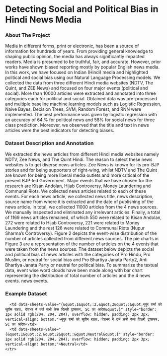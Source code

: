 <h1>Detecting Social and Political Bias in Hindi News Media</h1>

<h3>About The Project</h3>
<p> Media in different forms, print or electronic, has been a source of information for hundreds of years. From providing general knowledge
to shaping public opinion, the media has always significantly impacted
readers. Media is presumed to be truthful, fair, and accurate. However,
prior works have shown biased reporting mostly by popular English news
media. In this work, we have focused on Indian (Hindi) media and highlighted political and social bias using our Natural Language Processing
models. We collected the data from three different Hindi media websites
(NDTV, The Quint, and ZEE News) and focused on four major events
(political and social). More than 10000 articles were extracted and annotated into three categories each for political and social. Obtained data
was pre-processed and multiple baseline machine learning models such as
Logistic Regression, Naive Bayes, Decision Trees, SVM, Random Forest,
and RNN were implemented. The best performance was given by logistic
regression with an accuracy of 64.% for political news and 58% for social news for three class prediction. Moreover, we observed that the title
and text in news articles were the best indicators for detecting biases. </p>

<h3>Dataset Description and Annotation</h3>
We extracted the news articles from different Hindi media websites namely NDTV, Zee News, and The Quint Hindi. The reason to select these news websites is to get diverse news articles. Zee News is known for its pro-BJP stories and for being supporters of right-wing, whilst NDTV and The Quint are known for being more liberal media outlets and more critical of the present BJP-led Government. Major events that we have chosen for the research are Kisan Andolan, Hijab Controversy, Money Laundering and Communal Riots. We collected news articles related to each of these events. For each news article, we collected news title, news description, source name from where it is extracted and the date of publishing of the news article. In total, we collected 11000 articles from the 4 news sources. We manually inspected and eliminated any irrelevant articles. Finally, a total of 1169 news articles remained, of which 550 were related to Kisan Andolan, 272 were related to Hijab Controversy, 221 were related to Money Laundering and the rest 126 were related to Communal Riots (Nupur Sharma’s Controversy). Figure 2 depicts the event-wise distribution of the number of articles collected from different news sources. The pie charts in Figure 3 are a representation of the number of articles on the 4 events that were taken from the news sources. The dataset below depicts the social and political bias of news articles with the categories of Pro Hindu, Pro Muslim, or neutral for social bias and Pro Bhartiya Janata Party2, Anti Bhartiya Janata Party or neutral for political bias. To summarize the textual data, event wise word clouds have been made along with bar chart representing the distribution of total number of articles and the 4 news events. 
news events.
<br>
<h3> Example Dataset</h3>
<google-sheets-html-origin style="color: rgb(0, 0, 0);"><table xmlns="http://www.w3.org/1999/xhtml" cellspacing="0" cellpadding="0" dir="ltr" border="1" style="table-layout: fixed; font-size: 10pt; font-family: Arial; width: 0px; border-collapse: collapse; border: none;">
  <thead>
    <tr style="height: 21px;">
      <th>news_title</th>
      <th>Social Bias</th>
    </tr>
  </thead><colgroup><col width="657"><col width="281"></colgroup>
  <tbody>
    <tr style="height: 21px;">
      <td data-sheets-value="{&quot;1&quot;:2,&quot;2&quot;:&quot;जो कुरान पढ़ते हैं...' : हिंदू संगठन के नेता के खिलाफ हेट स्पीच का मामला दर्ज&quot;}" style="border: 1px solid rgb(204, 204, 204); overflow: hidden; padding: 2px 3px; vertical-align: bottom;">जो कुरान पढ़ते हैं...' : हिंदू संगठन के नेता के खिलाफ हेट स्पीच का मामला दर्ज</td>
      <td data-sheets-value="{&quot;1&quot;:2,&quot;2&quot;:&quot;Pro Muslim&quot;}" style="border: 1px solid rgb(204, 204, 204); overflow: hidden; padding: 2px 3px; vertical-align: bottom;">Pro Muslim</td>
    </tr>
    <tr style="height: 21px;">
      <td data-sheets-value="{&quot;1&quot;:2,&quot;2&quot;:&quot;इस सवाल पर कि आरिफ मोहम्‍मद खान ने कहा है कि जो कट्टरवाद पैदा हो रहा उसके पीछे मुख्‍य रूप से मदरसे है जो गलत शिक्षा दे रहे हैं, जंग ने कहा, \&quot;आरिफ साब विद्वान हैं. मैं उनकी बेहद इज्‍जत करता हूं लेकिन उनकी इस बात से इत्‍तेफाक नहीं रखता. देश के स्‍वाधीनता आंदोलन में मदरसों का अहम योगदान रहा है. \&quot;&quot;}" style="border: 1px solid rgb(204, 204, 204); overflow: hidden; padding: 2px 3px; vertical-align: bottom;">इस सवाल पर कि आरिफ मोहम्‍मद खान ने कहा है कि जो कट्टरवाद पैदा हो रहा उसके पीछे मुख्‍य रूप से मदरसे है जो गलत शिक्षा दे रहे हैं, जंग ने कहा, "आरिफ साब विद्वान हैं. मैं उनकी बेहद इज्‍जत करता हूं लेकिन उनकी इस बात से इत्‍तेफाक नहीं रखता. देश के स्‍वाधीनता आंदोलन में मदरसों का अहम योगदान रहा है. "</td>
      <td data-sheets-value="{&quot;1&quot;:2,&quot;2&quot;:&quot;Pro Muslim&quot;}" style="border: 1px solid rgb(204, 204, 204); overflow: hidden; padding: 2px 3px; vertical-align: bottom;">Pro Muslim</td>
    </tr>
    <tr style="height: 21px;">
      <td data-sheets-value="{&quot;1&quot;:2,&quot;2&quot;:&quot;मुस्लिमों को लेकर संगीतकार विशाल ददलानी का ट्वीट- 'आपका दर्द हमारा दर्द', शशि थरूर ने कहा- \&quot;शाबाश...\&quot;&quot;}" style="border: 1px solid rgb(204, 204, 204); overflow: hidden; padding: 2px 3px; vertical-align: bottom;">मुस्लिमों को लेकर संगीतकार विशाल ददलानी का ट्वीट- 'आपका दर्द हमारा दर्द', शशि थरूर ने कहा- "शाबाश..."</td>
      <td data-sheets-value="{&quot;1&quot;:2,&quot;2&quot;:&quot;Pro Muslim&quot;}" style="border: 1px solid rgb(204, 204, 204); overflow: hidden; padding: 2px 3px; vertical-align: bottom;">Pro Muslim</td>
    </tr>
    <tr style="height: 21px;">
      <td data-sheets-value="{&quot;1&quot;:2,&quot;2&quot;:&quot;‘पैगंबर के अपमान’ को लेकर नागपुर के विज्ञान संस्थान की वेबसाइट हैक, हैकर ने अपनी पहचान भी बताई&quot;}" style="border: 1px solid rgb(204, 204, 204); overflow: hidden; padding: 2px 3px; vertical-align: bottom;">‘पैगंबर के अपमान’ को लेकर नागपुर के विज्ञान संस्थान की वेबसाइट हैक, हैकर ने अपनी पहचान भी बताई</td>
      <td data-sheets-value="{&quot;1&quot;:2,&quot;2&quot;:&quot;Pro Muslim&quot;}" style="border: 1px solid rgb(204, 204, 204); overflow: hidden; padding: 2px 3px; vertical-align: bottom;">Pro Muslim</td>
    </tr>
    <tr style="height: 21px;">
      <td data-sheets-value="{&quot;1&quot;:2,&quot;2&quot;:&quot;Deshhit: पैगंबर का अपमान...'सिर कलम' का फरमान&quot;}" style="border: 1px solid rgb(204, 204, 204); overflow: hidden; padding: 2px 3px; vertical-align: bottom;">Deshhit: पैगंबर का अपमान...'सिर कलम' का फरमान</td>
      <td data-sheets-value="{&quot;1&quot;:2,&quot;2&quot;:&quot;Pro Muslim&quot;}" style="border: 1px solid rgb(204, 204, 204); overflow: hidden; padding: 2px 3px; vertical-align: bottom;">Pro Muslim</td>
    </tr>
    <tr style="height: 21px;">
      <td data-sheets-value="{&quot;1&quot;:2,&quot;2&quot;:&quot;कौन हैं विवादों के 'राजा'? किया पैगंबर का अपमान, पहले 6 बार कर चुके हैं ये 'काम'&quot;}" style="border: 1px solid rgb(204, 204, 204); overflow: hidden; padding: 2px 3px; vertical-align: bottom;">कौन हैं विवादों के 'राजा'? किया पैगंबर का अपमान, पहले 6 बार कर चुके हैं ये 'काम'</td>
      <td data-sheets-value="{&quot;1&quot;:2,&quot;2&quot;:&quot;Pro Muslim&quot;}" style="border: 1px solid rgb(204, 204, 204); overflow: hidden; padding: 2px 3px; vertical-align: bottom;">Pro Muslim</td>
    </tr>
    <tr style="height: 21px;">
      <td data-sheets-value="{&quot;1&quot;:2,&quot;2&quot;:&quot;Madhya Pradesh: पिता को आया मैसेज -- आपका बेटा बहादुर था, लेकिन 'गुस्ताख ए रसूल की एक ही सजा'&quot;}" style="border: 1px solid rgb(204, 204, 204); overflow: hidden; padding: 2px 3px; vertical-align: bottom;">Madhya Pradesh: पिता को आया मैसेज -- आपका बेटा बहादुर था, लेकिन 'गुस्ताख ए रसूल की एक ही सजा'</td>
      <td data-sheets-value="{&quot;1&quot;:2,&quot;2&quot;:&quot;Pro Muslim&quot;}" style="border: 1px solid rgb(204, 204, 204); overflow: hidden; padding: 2px 3px; vertical-align: bottom;">Pro Muslim</td>
    </tr>
    <tr style="height: 21px;">
      <td data-sheets-value="{&quot;1&quot;:2,&quot;2&quot;:&quot;कन्हैया लाल और नूपुर शर्मा का समर्थन पड़ा भारी, अब वकील को सिर कलम करने की धमकी&quot;}" style="border: 1px solid rgb(204, 204, 204); overflow: hidden; padding: 2px 3px; vertical-align: bottom;">कन्हैया लाल और नूपुर शर्मा का समर्थन पड़ा भारी, अब वकील को सिर कलम करने की धमकी</td>
      <td data-sheets-value="{&quot;1&quot;:2,&quot;2&quot;:&quot;Pro Muslim&quot;}" style="border: 1px solid rgb(204, 204, 204); overflow: hidden; padding: 2px 3px; vertical-align: bottom;">Pro Muslim</td>
    </tr>
    <tr style="height: 21px;">
      <td data-sheets-value="{&quot;1&quot;:2,&quot;2&quot;:&quot;एक जुलाई को कुछ हिंदू संगठन के कार्यकर्ता राजस्थान के उदयपुर में दर्जी कन्हैया लाल की हत्या को लेकर विरोध प्रदर्शन कर रहे थे, उस दौरान यह बयान दिया गया.&quot;}" style="border: 1px solid rgb(204, 204, 204); overflow: hidden; padding: 2px 3px; vertical-align: bottom;">एक जुलाई को कुछ हिंदू संगठन के कार्यकर्ता राजस्थान के उदयपुर में दर्जी कन्हैया लाल की हत्या को लेकर विरोध प्रदर्शन कर रहे थे, उस दौरान यह बयान दिया गया.</td>
      <td data-sheets-value="{&quot;1&quot;:2,&quot;2&quot;:&quot;Pro Muslim&quot;}" style="border: 1px solid rgb(204, 204, 204); overflow: hidden; padding: 2px 3px; vertical-align: bottom;">Pro Muslim</td>
    </tr>
    <tr style="height: 21px;">
      <td data-sheets-value="{&quot;1&quot;:2,&quot;2&quot;:&quot;नूपुर शर्मा ने पिछले महीने एक टीवी डिबेट के दौरान पैगंबर मोहम्मद पर आपत्तिजनक टिप्पणी की थी. जिसपर ईरान, इराक, कुवैत, कतर, सऊदी अरब, ओमान, यूएई, जॉर्डन, अफगानिस्तान, बहरीन, मालदीव, लीबिया और इंडोनेशिया सहित कम से कम 15 देशों ने आधिकारिक विरोध जताया है.&quot;}" style="border: 1px solid rgb(204, 204, 204); overflow: hidden; padding: 2px 3px; vertical-align: bottom;">नूपुर शर्मा ने पिछले महीने एक टीवी डिबेट के दौरान पैगंबर मोहम्मद पर आपत्तिजनक टिप्पणी की थी. जिसपर ईरान, इराक, कुवैत, कतर, सऊदी अरब, ओमान, यूएई, जॉर्डन, अफगानिस्तान, बहरीन, मालदीव, लीबिया और इंडोनेशिया सहित कम से कम 15 देशों ने आधिकारिक विरोध जताया है.</td>
      <td data-sheets-value="{&quot;1&quot;:2,&quot;2&quot;:&quot;Pro Muslim&quot;}" style="border: 1px solid rgb(204, 204, 204); overflow: hidden; padding: 2px 3px; vertical-align: bottom;">Pro Muslim</td>
    </tr>
    <tr style="height: 21px;">
      <td data-sheets-value="{&quot;1&quot;:2,&quot;2&quot;:&quot;देश के कुछ हिस्सों में भाजपा की निलंबित प्रवक्ता नूपुर शर्मा और पार्टी से निष्कासित नेता नवीन कुमार जिंदल द्वारा पैगंबर मोहम्मद के खिलाफ की गई कथित आपत्तिजनक टिप्पणी के विरोध के बीच इंस्टीट्यूट ऑफ साइंस की वेबसाइट को हैक किए जाने की यह घटना सामने आई है.&quot;}" style="border: 1px solid rgb(204, 204, 204); overflow: hidden; padding: 2px 3px; vertical-align: bottom;">देश के कुछ हिस्सों में भाजपा की निलंबित प्रवक्ता नूपुर शर्मा और पार्टी से निष्कासित नेता नवीन कुमार जिंदल द्वारा पैगंबर मोहम्मद के खिलाफ की गई कथित आपत्तिजनक टिप्पणी के विरोध के बीच इंस्टीट्यूट ऑफ साइंस की वेबसाइट को हैक किए जाने की यह घटना सामने आई है.</td>
      <td data-sheets-value="{&quot;1&quot;:2,&quot;2&quot;:&quot;Pro Muslim&quot;}" style="border: 1px solid rgb(204, 204, 204); overflow: hidden; padding: 2px 3px; vertical-align: bottom;">Pro Muslim</td>
    </tr>
    <tr style="height: 21px;">
      <td data-sheets-value="{&quot;1&quot;:2,&quot;2&quot;:&quot;बीजेपी विधायक टी. राजा सिंह की पैगंबर साहब पर आपत्तिजनक टिप्पणी से तेलंगाना में बवाल बढ़ गया. आज उन्हें इस मामले में गिरफ्तार भी किया गया. राजा सिंह के वकील ने दावा किया है कि कोर्ट ने उन्हें फौरन रिहा करने का आदेश दिया है. पैगंबर साहब के अपमान का आरोप लगने के बाद BJP ने राजा सिंह को निलंबित कर दिया है और साथ ही उन्हें शो कॉज नोटिस भी जारी किया गया है.&quot;}" style="border: 1px solid rgb(204, 204, 204); overflow: hidden; padding: 2px 3px; vertical-align: bottom;">बीजेपी विधायक टी. राजा सिंह की पैगंबर साहब पर आपत्तिजनक टिप्पणी से तेलंगाना में बवाल बढ़ गया. आज उन्हें इस मामले में गिरफ्तार भी किया गया. राजा सिंह के वकील ने दावा किया है कि कोर्ट ने उन्हें फौरन रिहा करने का आदेश दिया है. पैगंबर साहब के अपमान का आरोप लगने के बाद BJP ने राजा सिंह को निलंबित कर दिया है और साथ ही उन्हें शो कॉज नोटिस भी जारी किया गया है.</td>
      <td data-sheets-value="{&quot;1&quot;:2,&quot;2&quot;:&quot;Pro Muslim&quot;}" style="border: 1px solid rgb(204, 204, 204); overflow: hidden; padding: 2px 3px; vertical-align: bottom;">Pro Muslim</td>
    </tr>
    <tr style="height: 21px;">
      <td data-sheets-value="{&quot;1&quot;:2,&quot;2&quot;:&quot;BJP से निलंबित किए गए विधायक टी राजा आखिर कौन हैं? जो अपनी विवादित टिप्पणी के चलते एक बार फिर सुर्खियों में हैं. ऐसा नहीं है कि उन्होंने पहली बार कोई आपत्तिजनक बयानबाजी की हो, इससे पहले भी कई बार वो ऐसा कर चुके हैं. इस बार उन्हें पार्टी से निलंबित कर दिया गया.&quot;}" style="border: 1px solid rgb(204, 204, 204); overflow: hidden; padding: 2px 3px; vertical-align: bottom;">BJP से निलंबित किए गए विधायक टी राजा आखिर कौन हैं? जो अपनी विवादित टिप्पणी के चलते एक बार फिर सुर्खियों में हैं. ऐसा नहीं है कि उन्होंने पहली बार कोई आपत्तिजनक बयानबाजी की हो, इससे पहले भी कई बार वो ऐसा कर चुके हैं. इस बार उन्हें पार्टी से निलंबित कर दिया गया.</td>
      <td data-sheets-value="{&quot;1&quot;:2,&quot;2&quot;:&quot;Pro Muslim&quot;}" style="border: 1px solid rgb(204, 204, 204); overflow: hidden; padding: 2px 3px; vertical-align: bottom;">Pro Muslim</td>
    </tr>
    <tr style="height: 21px;">
      <td data-sheets-value="{&quot;1&quot;:2,&quot;2&quot;:&quot;मध्य प्रदेश के रायसेन जिले में इंजीनियरिंग स्टूडेंट की हुई हत्या के मामले में पिता को Whatsapp पर जो संदेश मिला वो हैरान करने वाला था. मैसेज में मौत को लेकर 'सर तन से जुदा' का जिक्र किया गया था.&quot;}" style="border: 1px solid rgb(204, 204, 204); overflow: hidden; padding: 2px 3px; vertical-align: bottom;">मध्य प्रदेश के रायसेन जिले में इंजीनियरिंग स्टूडेंट की हुई हत्या के मामले में पिता को Whatsapp पर जो संदेश मिला वो हैरान करने वाला था. मैसेज में मौत को लेकर 'सर तन से जुदा' का जिक्र किया गया था.</td>
      <td data-sheets-value="{&quot;1&quot;:2,&quot;2&quot;:&quot;Pro Muslim&quot;}" style="border: 1px solid rgb(204, 204, 204); overflow: hidden; padding: 2px 3px; vertical-align: bottom;">Pro Muslim</td>
    </tr>
    <tr style="height: 21px;">
      <td data-sheets-value="{&quot;1&quot;:2,&quot;2&quot;:&quot;गाजियाबाद के वकील के घर पर 'सिर तन से जुदा' के पोस्टर चस्पा होने का मामला सामने आया है. बताया जा रहा है कि थाना ट्रॉनिका सिटी इलाके में आवास विकास कॉलोनी में रहने वाले वकील को असामाजिक तत्वों सिर तन से अलग करने की धमकी दी है.&quot;}" style="border: 1px solid rgb(204, 204, 204); overflow: hidden; padding: 2px 3px; vertical-align: bottom;">गाजियाबाद के वकील के घर पर 'सिर तन से जुदा' के पोस्टर चस्पा होने का मामला सामने आया है. बताया जा रहा है कि थाना ट्रॉनिका सिटी इलाके में आवास विकास कॉलोनी में रहने वाले वकील को असामाजिक तत्वों सिर तन से अलग करने की धमकी दी है.</td>
      <td data-sheets-value="{&quot;1&quot;:2,&quot;2&quot;:&quot;Pro Muslim&quot;}" style="border: 1px solid rgb(204, 204, 204); overflow: hidden; padding: 2px 3px; vertical-align: bottom;">Pro Muslim</td>
    </tr>
    <tr style="height: 21px;">
      <td data-sheets-value="{&quot;1&quot;:2,&quot;2&quot;:&quot;अमरावती (Amravati) में मेडिकल स्टोर के मालिक उमेश कोल्हे की हत्या (Umesh Kolhe murder) सिर्फ इसलिए कर दी गई थी, क्योंकि उन्होंने नुपुर शर्मा(Nupur Sharma) के समर्थन में सोशल मीडिया पर पोस्ट लिखा था. जांच एजेंसी एनआईए इस मामले में अभी तक आठ के करीब आरोपियों को गिरफ्तार कर चुकी है.&quot;}" style="border: 1px solid rgb(204, 204, 204); overflow: hidden; padding: 2px 3px; vertical-align: bottom;">अमरावती (Amravati) में मेडिकल स्टोर के मालिक उमेश कोल्हे की हत्या (Umesh Kolhe murder) सिर्फ इसलिए कर दी गई थी, क्योंकि उन्होंने नुपुर शर्मा(Nupur Sharma) के समर्थन में सोशल मीडिया पर पोस्ट लिखा था. जांच एजेंसी एनआईए इस मामले में अभी तक आठ के करीब आरोपियों को गिरफ्तार कर चुकी है.</td>
      <td data-sheets-value="{&quot;1&quot;:2,&quot;2&quot;:&quot;Pro Hindu&quot;}" style="border: 1px solid rgb(204, 204, 204); overflow: hidden; padding: 2px 3px; vertical-align: bottom;">Pro Hindu</td>
    </tr>
    <tr style="height: 21px;">
      <td data-sheets-value="{&quot;1&quot;:2,&quot;2&quot;:&quot;नूपुर शर्मा के समर्थन में पोस्ट करने पर अहमदनगर में युवक पर जानलेवा हमला&quot;}" style="border: 1px solid rgb(204, 204, 204); overflow: hidden; padding: 2px 3px; vertical-align: bottom;">नूपुर शर्मा के समर्थन में पोस्ट करने पर अहमदनगर में युवक पर जानलेवा हमला</td>
      <td data-sheets-value="{&quot;1&quot;:2,&quot;2&quot;:&quot;Pro Hindu&quot;}" style="border: 1px solid rgb(204, 204, 204); overflow: hidden; padding: 2px 3px; vertical-align: bottom;">Pro Hindu</td>
    </tr>
    <tr style="height: 21px;">
      <td data-sheets-value="{&quot;1&quot;:2,&quot;2&quot;:&quot;नूपुर शर्मा की हत्या की साज़िश के पीछे पाकिस्तानी संगठन, सीमापार से भेजा आतंकी गिरफ्तार&quot;}" style="border: 1px solid rgb(204, 204, 204); overflow: hidden; padding: 2px 3px; vertical-align: bottom;">नूपुर शर्मा की हत्या की साज़िश के पीछे पाकिस्तानी संगठन, सीमापार से भेजा आतंकी गिरफ्तार</td>
      <td data-sheets-value="{&quot;1&quot;:2,&quot;2&quot;:&quot;Pro Hindu&quot;}" style="border: 1px solid rgb(204, 204, 204); overflow: hidden; padding: 2px 3px; vertical-align: bottom;">Pro Hindu</td>
    </tr>
    <tr style="height: 21px;">
      <td data-sheets-value="{&quot;1&quot;:2,&quot;2&quot;:&quot;MP: नूपुर शर्मा का समर्थन करने पर बजरंग दल के कार्यकर्ता पर हमला, दो गिरफ्तार&quot;}" style="border: 1px solid rgb(204, 204, 204); overflow: hidden; padding: 2px 3px; vertical-align: bottom;">MP: नूपुर शर्मा का समर्थन करने पर बजरंग दल के कार्यकर्ता पर हमला, दो गिरफ्तार</td>
      <td data-sheets-value="{&quot;1&quot;:2,&quot;2&quot;:&quot;Pro Hindu&quot;}" style="border: 1px solid rgb(204, 204, 204); overflow: hidden; padding: 2px 3px; vertical-align: bottom;">Pro Hindu</td>
    </tr>
    <tr style="height: 21px;">
      <td data-sheets-value="{&quot;1&quot;:2,&quot;2&quot;:&quot;नूपुर शर्मा की हत्या के इरादे से भारतीय सीमा में घुसा पाकिस्तानी युवक गिरफ्तार&quot;}" style="border: 1px solid rgb(204, 204, 204); overflow: hidden; padding: 2px 3px; vertical-align: bottom;">नूपुर शर्मा की हत्या के इरादे से भारतीय सीमा में घुसा पाकिस्तानी युवक गिरफ्तार</td>
      <td data-sheets-value="{&quot;1&quot;:2,&quot;2&quot;:&quot;Pro Hindu&quot;}" style="border: 1px solid rgb(204, 204, 204); overflow: hidden; padding: 2px 3px; vertical-align: bottom;">Pro Hindu</td>
    </tr>
    <tr style="height: 21px;">
      <td data-sheets-value="{&quot;1&quot;:2,&quot;2&quot;:&quot;\&quot;उनकी जिंदगी, आजादी की रक्षा करने की जरूरत है\&quot;: नूपुर शर्मा को राहत देते हुए सुप्रीम कोर्ट&quot;}" style="border: 1px solid rgb(204, 204, 204); overflow: hidden; padding: 2px 3px; vertical-align: bottom;">"उनकी जिंदगी, आजादी की रक्षा करने की जरूरत है": नूपुर शर्मा को राहत देते हुए सुप्रीम कोर्ट</td>
      <td data-sheets-value="{&quot;1&quot;:2,&quot;2&quot;:&quot;Pro Hindu&quot;}" style="border: 1px solid rgb(204, 204, 204); overflow: hidden; padding: 2px 3px; vertical-align: bottom;">Pro Hindu</td>
    </tr>
    <tr style="height: 21px;">
      <td data-sheets-value="{&quot;1&quot;:2,&quot;2&quot;:&quot;इंस्टाग्राम पर नुपुर शर्मा की तस्वीर डालने पर कारोबारी को मिली जान से मारने की धमकी, तीन गिरफ्तार&quot;}" style="border: 1px solid rgb(204, 204, 204); overflow: hidden; padding: 2px 3px; vertical-align: bottom;">इंस्टाग्राम पर नुपुर शर्मा की तस्वीर डालने पर कारोबारी को मिली जान से मारने की धमकी, तीन गिरफ्तार</td>
      <td data-sheets-value="{&quot;1&quot;:2,&quot;2&quot;:&quot;Pro Hindu&quot;}" style="border: 1px solid rgb(204, 204, 204); overflow: hidden; padding: 2px 3px; vertical-align: bottom;">Pro Hindu</td>
    </tr>
    <tr style="height: 21px;">
      <td data-sheets-value="{&quot;1&quot;:2,&quot;2&quot;:&quot;नुपुर शर्मा की जीभ काटने पर 2 करोड़ रुपये इनाम देने की घोषणा करने का आरोपी गिरफ्तार&quot;}" style="border: 1px solid rgb(204, 204, 204); overflow: hidden; padding: 2px 3px; vertical-align: bottom;">नुपुर शर्मा की जीभ काटने पर 2 करोड़ रुपये इनाम देने की घोषणा करने का आरोपी गिरफ्तार</td>
      <td data-sheets-value="{&quot;1&quot;:2,&quot;2&quot;:&quot;Pro Hindu&quot;}" style="border: 1px solid rgb(204, 204, 204); overflow: hidden; padding: 2px 3px; vertical-align: bottom;">Pro Hindu</td>
    </tr>
    <tr style="height: 21px;">
      <td data-sheets-value="{&quot;1&quot;:2,&quot;2&quot;:&quot;नूपुर शर्मा को समर्थन : सोशल मीडिया कमेंट पर बिहार में भिड़े युवक, राजस्थान में वकील को मिली धमकी&quot;}" style="border: 1px solid rgb(204, 204, 204); overflow: hidden; padding: 2px 3px; vertical-align: bottom;">नूपुर शर्मा को समर्थन : सोशल मीडिया कमेंट पर बिहार में भिड़े युवक, राजस्थान में वकील को मिली धमकी</td>
      <td data-sheets-value="{&quot;1&quot;:2,&quot;2&quot;:&quot;Pro Hindu&quot;}" style="border: 1px solid rgb(204, 204, 204); overflow: hidden; padding: 2px 3px; vertical-align: bottom;">Pro Hindu</td>
    </tr>
    <tr style="height: 21px;">
      <td data-sheets-value="{&quot;1&quot;:2,&quot;2&quot;:&quot;अजमेर दरगाह का खादिम गिरफ्तार, BJP की पूर्व प्रवक्ता नूपुर शर्मा को लेकर दिया था भड़काऊ बयान&quot;}" style="border: 1px solid rgb(204, 204, 204); overflow: hidden; padding: 2px 3px; vertical-align: bottom;">अजमेर दरगाह का खादिम गिरफ्तार, BJP की पूर्व प्रवक्ता नूपुर शर्मा को लेकर दिया था भड़काऊ बयान</td>
      <td data-sheets-value="{&quot;1&quot;:2,&quot;2&quot;:&quot;Pro Hindu&quot;}" style="border: 1px solid rgb(204, 204, 204); overflow: hidden; padding: 2px 3px; vertical-align: bottom;">Pro Hindu</td>
    </tr>
    <tr style="height: 21px;">
      <td data-sheets-value="{&quot;1&quot;:2,&quot;2&quot;:&quot;नुपुर शर्मा को धमकाने के आरोप में अजमेर दरगाह के मौलवी पर केस दर्ज&quot;}" style="border: 1px solid rgb(204, 204, 204); overflow: hidden; padding: 2px 3px; vertical-align: bottom;">नुपुर शर्मा को धमकाने के आरोप में अजमेर दरगाह के मौलवी पर केस दर्ज</td>
      <td data-sheets-value="{&quot;1&quot;:2,&quot;2&quot;:&quot;Pro Hindu&quot;}" style="border: 1px solid rgb(204, 204, 204); overflow: hidden; padding: 2px 3px; vertical-align: bottom;">Pro Hindu</td>
    </tr>


      <td data-sheets-value="{&quot;1&quot;:2,&quot;2&quot;:&quot;नूपुर शर्मा को सुप्रीम राहत, देशभर में दर्ज सभी केस दिल्ली ट्रांसफर, SC का आदेश&quot;}" style="border: 1px solid rgb(204, 204, 204); overflow: hidden; padding: 2px 3px; vertical-align: bottom;">नूपुर शर्मा को सुप्रीम राहत, देशभर में दर्ज सभी केस दिल्ली ट्रांसफर, SC का आदेश</td>
      <td data-sheets-value="{&quot;1&quot;:2,&quot;2&quot;:&quot;Neutral&quot;}" style="border: 1px solid rgb(204, 204, 204); overflow: hidden; padding: 2px 3px; vertical-align: bottom;">Neutral</td>
    </tr>
  </tbody>
</table></google-sheets-html-origin>


 <h3> Experimental Design </h3>
<p> We wrote the executable code for this project in Google Colaboratory Notebook which implemented Python 3.7 version. The flow of Python code includes
Hindi text pre-processing, exploratory data analysis of the collected dataset
and model construction and evaluation. </p>

<h3>Codes</h3>
<li><a href="https://github.com/TanyaChhikara/Detecting_Social_and_Politicla_Bias_in_Hindi_Media/tree/main/EDA" >Data Pre-processing and EDA</a><br></li>
<li><a href="https://github.com/TanyaChhikara/Detecting_Social_and_Politicla_Bias_in_Hindi_Media/tree/main/Web%20Scraping">Web Scraping</a><br></li>

 <h3> Pre-processing of Hindi Text </h3>
 
<img src="https://github.com/TanyaChhikara/Detecting_Social_and_Politicla_Bias_in_Hindi_Media/blob/main/Output%20Images/EDA_2.png" alt="Smiley face" height=auto>
<img src="https://github.com/TanyaChhikara/Detecting_Social_and_Politicla_Bias_in_Hindi_Media/blob/main/Output%20Images/EDA_3.png" alt="Smiley face" height=auto>

<h3> Model Construction </h3>
<p> N-gram Model Hyper-Parameter Tuning: It is observed that analysing the pattern of words frequently occurring in case of biased and unbiased data can yield better results. Therefore, for each label, the most common words (or clusters of words) have been extracted using n-grams (2-grams). Set intersection is performed for pro and anti labels to eliminate the words occurring in both sets. This resulted in an exclusive list of 2 grams for each label that displayed visible biases. Figures show the list of top10 words in the pro-BJP category and the list of top 10 words in the anti-BJP category. This approach was implemented in the construction of an n-gram model with hyper-parameter tuning using GridSearchCV. 5 different types of n-grams: unigram, unigram_bigram, bigram, bigram_trigram, trigram has been generated for the dataset. Random Forest classifier has been used with varying max_depth and min_sample_splits. The unigram_bigram vector has displayed the best accuracy and f1 score as shown in Table 3. This approach was used to analyze any existing patterns or relations that reflect any indication of a particular label. For the purpose of previously mentioned algorithms, earlier mentioned vectorisation techniques were only used.</p>

<h3> Results </h3>
Model training has been performed for social and political bias on 3 different areas: title, detail and concatenating both title and detail. Table 4 and 5 show
that, when compared to conventional methods, neural network-based solutions significantly outperform them. Compared to evaluating the entire article, considering just the title predicts bias with a hardly noticeable difference in accuracy. Additionally, we can see that simply concatenating the headline with the detail significantly improves accuracy in bias prediction.
<br>
<br>
<img src="https://github.com/TanyaChhikara/Detecting_Social_and_Politicla_Bias_in_Hindi_Media/blob/main/Output%20Images/Results_1.png" alt="Smiley face" height=auto>
<img src="https://github.com/TanyaChhikara/Detecting_Social_and_Politicla_Bias_in_Hindi_Media/blob/main/Output%20Images/Results_2.png" alt="Smiley face" height=auto>
<p>The best time complexity is 64.24% for political news and 57.99% for social news by logistic regression models. The above figures depict the train_test time complexities of different models on both political and social news data. For social bias, while considering only the title of the news as our dataset, the best accuracy among all the models is 52% (Random Forest) with an F1 score of 0.46 and considering only the news_description we get the best accuracy to be 52% with F1 score of 0.47 (Logistic Regression). However, the highest accuracy is achieved when both the title and description of news are taken together. The accuracy for the same is 57.99% with an F1 score of 0.55 (Lo- gistic Regression). Therefore, one can say that Logistic Regression is a better predictor in predicting social bias when it comes to either considering both news_title and news_description or just the news_description, and Random Forest performs best when we consider just the news_title.

For political bias, while considering only the title of the news as our dataset, the best accuracy among all the models is 54.92% (Logistic Regression) with an F1 score of 0.51 and considering only the news_description we get the best accuracy to be 63.73% with F1 score of 0.59 (Support Vector Machines). However, the highest accuracy is achieved when both the title and descrip- tion of news are taken together. The accuracy for the same is 64.24% with an F1 score of 0.59 (Logistic Regression). Therefore, one can say that Logis- tic Regression is a better predictor in predicting political bias when it comes to both news_title and news_description taken together and when consid- ering just the title,whereas, SVM performs best when we consider just the news_description.
</p>

<h3> Conclusion </h3>
<p> In this paper, we have first extracted news articles for various events from different news channel websites: NDTV News, The Quint and Zee News to propose a dataset for further model training. Major events that our re- search includes are Kisan Andolan, Hijab Controversy, Money Laundering, and Nupur Sharma Controversy. After performing NLP on the Hindi Text using pre-trained NLP models like iNLTK and StanfordNLP, we also imple- mented N-grams and Hyper Parameter tuning where the unigram_bigram vector has displayed the best accuracy and f1 score. Further, we observed the highest performance was achieved by logistic regression which is outperform- ing our RNN model by a difference of 10%. As a part of future work, the model training needs to be focused on analyzing news articles based on news sources as well as political and social inclinations. This can be computed using Named Entity Resolution comprising different journalists, activists, political leaders, and parties. </p>

